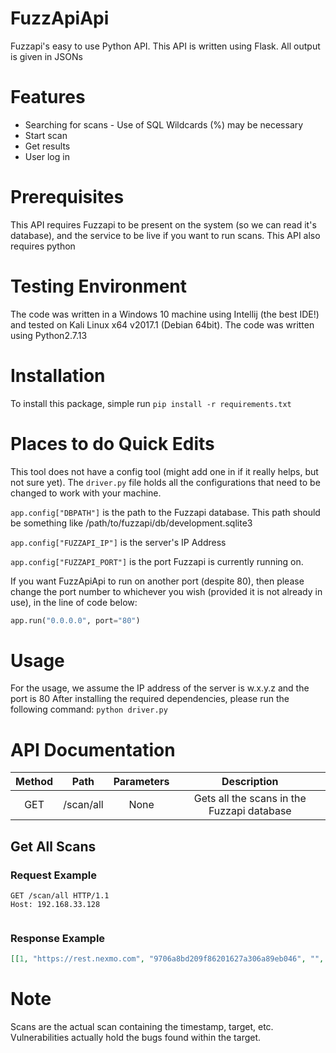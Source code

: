 # FuzzApiApi
Fuzzapi's easy to use Python API. This API is written using Flask. All output is given in JSONs

# Features
* Searching for scans - Use of SQL Wildcards (%) may be necessary
* Start scan
* Get results
* User log in

# Prerequisites
This API requires Fuzzapi to be present on the system (so we can read it's database), and the service to be live if you want to run scans. 
This API also requires python

# Testing Environment
The code was written in a Windows 10 machine using Intellij (the best IDE!) and tested on Kali Linux x64 v2017.1 (Debian 64bit). The code was written using Python2.7.13

# Installation
To install this package, simple run `pip install -r requirements.txt`

# Places to do Quick Edits
This tool does not have a config tool (might add one in if it really helps, but not sure yet). The `driver.py` file holds all the configurations that need to be changed to work with your machine. 

`app.config["DBPATH"]` is the path to the Fuzzapi database. This path should be something like /path/to/fuzzapi/db/development.sqlite3

`app.config["FUZZAPI_IP"]` is the server's IP Address

`app.config["FUZZAPI_PORT"]` is the port Fuzzapi is currently running on. 

If you want FuzzApiApi to run on another port (despite 80), then please change the port number to whichever you wish (provided it is not already in use), in the line of code below:

```python
app.run("0.0.0.0", port="80")
```

# Usage
For the usage, we assume the IP address of the server is w.x.y.z and the port is 80
After installing the required dependencies, please run the following command:
`python driver.py`

# API Documentation

| Method 	|    Path   	| Parameters 	|                 Description                	|
|:------:	|:---------:	|:----------:	|:------------------------------------------:	|
|   GET  	| /scan/all 	|    None    	| Gets all the scans in the Fuzzapi database 	|

## Get All Scans
### Request Example
```
GET /scan/all HTTP/1.1
Host: 192.168.33.128


```
### Response Example
```json
[[1, "https://rest.nexmo.com", "9706a8bd209f86201627a306a89eb046", "", "[\"GET\"]", "", "2017-07-26 02:50:18.344585", "2017-07-26 02:50:45.136466", null, 1, "completed"]]
```





# Note
Scans are the actual scan containing the timestamp, target, etc. Vulnerabilities actually hold the bugs found within the target.